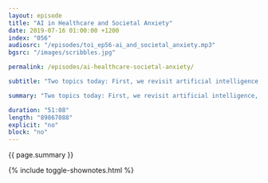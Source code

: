 ```yaml
---
layout: episode
title: "AI in Healthcare and Societal Anxiety"
date: 2019-07-16 01:00:00 +1200
index: "056"
audiosrc: "/episodes/toi_ep56-ai_and_societal_anxiety.mp3"
bgsrc: "/images/scribbles.jpg"

permalink: /episodes/ai-healthcare-societal-anxiety/

subtitle: "Two topics today: First, we revisit artificial intelligence, and its uses (and dangers) in healthcare. Second, we talk about climate and societal anxiety — how to do better in an increasingly scary world, while taking care of ourselves and our mental health."

summary: "Two topics today: First, we revisit artificial intelligence, and its uses (and dangers) in healthcare. Second, we talk about climate and societal anxiety — how to do better in an increasingly scary world, while taking care of ourselves and our mental health."

duration: "51:08"
length: "89867088"
explicit: "no"
block: "no" 
---
```

<section class="summary" markdown="1">

{{ page.summary }}

</section>

{% include toggle-shownotes.html %}

<section id="shownotes" class="hidden" markdown="1">


</section>
